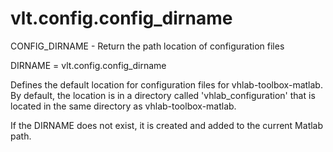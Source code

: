 # vlt.config.config_dirname

  CONFIG_DIRNAME - Return the path location of configuration files
 
   DIRNAME = vlt.config.config_dirname
 
   Defines the default location for configuration files for vhlab-toolbox-matlab.
   By default, the location is in a directory called 'vhlab_configuration' that 
   is located in the same directory as vhlab-toolbox-matlab. 
 
   If the DIRNAME does not exist, it is created and added to the current Matlab path.
